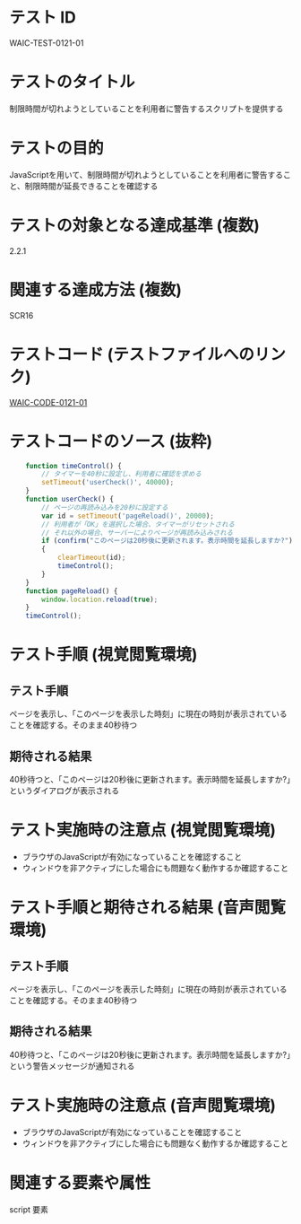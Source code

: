 # テスト ID

WAIC-TEST-0121-01

# テストのタイトル

制限時間が切れようとしていることを利用者に警告するスクリプトを提供する

# テストの目的

JavaScriptを用いて、制限時間が切れようとしていることを利用者に警告すること、制限時間が延長できることを確認する

# テストの対象となる達成基準 (複数)

2.2.1

# 関連する達成方法 (複数)

SCR16

# テストコード (テストファイルへのリンク)

[WAIC-CODE-0121-01](https://waic.github.io/as_test/WAIC-CODE/WAIC-CODE-0121-01.html)

# テストコードのソース (抜粋)

```JavaScript
    function timeControl() {
        // タイマーを40秒に設定し、利用者に確認を求める
        setTimeout('userCheck()', 40000);
    }
    function userCheck() {
        // ページの再読み込みを20秒に設定する
        var id = setTimeout('pageReload()', 20000);
        // 利用者が「OK」を選択した場合、タイマーがリセットされる
        // それ以外の場合、サーバーによりページが再読み込みされる
        if (confirm("このページは20秒後に更新されます。表示時間を延長しますか?"))
        {
            clearTimeout(id);
            timeControl();
        }
    }
    function pageReload() {
        window.location.reload(true);
    }
    timeControl();
```

# テスト手順 (視覚閲覧環境)

## テスト手順

ページを表示し、「このページを表示した時刻」に現在の時刻が表示されていることを確認する。そのまま40秒待つ

## 期待される結果

40秒待つと、「このページは20秒後に更新されます。表示時間を延長しますか?」というダイアログが表示される

# テスト実施時の注意点 (視覚閲覧環境)

- ブラウザのJavaScriptが有効になっていることを確認すること
- ウィンドウを非アクティブにした場合にも問題なく動作するか確認すること

# テスト手順と期待される結果 (音声閲覧環境)

## テスト手順

ページを表示し、「このページを表示した時刻」に現在の時刻が表示されていることを確認する。そのまま40秒待つ

## 期待される結果

40秒待つと、「このページは20秒後に更新されます。表示時間を延長しますか?」という警告メッセージが通知される

# テスト実施時の注意点 (音声閲覧環境)

- ブラウザのJavaScriptが有効になっていることを確認すること
- ウィンドウを非アクティブにした場合にも問題なく動作するか確認すること

# 関連する要素や属性

script 要素
